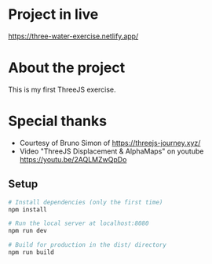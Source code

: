 # Project in live
https://three-water-exercise.netlify.app/ 

# About the project
This is my first ThreeJS exercise.

# Special thanks
- Courtesy of Bruno Simon of https://threejs-journey.xyz/
- Video "ThreeJS Displacement & AlphaMaps" on youtube https://youtu.be/2AQLMZwQpDo


## Setup
``` bash
# Install dependencies (only the first time)
npm install

# Run the local server at localhost:8080
npm run dev

# Build for production in the dist/ directory
npm run build
```
